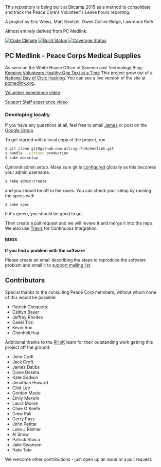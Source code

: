 This repository is being built at Bitcamp 2015 as a method to consolidate and track the Peace Core's Volunteer's Leave hours reporting. 

A project by Eric Weiss, Matt Gentzel, Owen Collier-Ridge, Lawrence Roth

Almost entirely derived from PC Medlink. 


[![Code Climate](https://codeclimate.com/github/atlrug-rhok/medlink.png)](https://codeclimate.com/github/atlrug-rhok/medlink)
[![Build Status](https://travis-ci.org/atlrug-rhok/medlink.png?branch=master)](https://travis-ci.org/atlrug-rhok/medlink)
[![Coverage Status](https://coveralls.io/repos/atlrug-rhok/medlink/badge.png?branch=master)](https://coveralls.io/r/atlrug-rhok/medlink?branch=master)

## PC Medlink - Peace Corps Medical Supplies

As seen on the White House Office of Science and Technology Blog: [Keeping Volunteers Healthy One Text at a Time](http://www.whitehouse.gov/blog/2014/10/31/keeping-peace-corps-volunteers-healthy-one-text-time-0)
This project grew out of a [National Day of Civic Hacking](http://hackforchange.org/). You can see a live version of the site at [pcmedlink.org](http://pcmedlink.org).

[Volunteer experience video](https://www.youtube.com/watch?v=JeuyFfBBvTs)

[Support Staff experience video](https://www.youtube.com/watch?v=4L_XqUhXaMw)

### Developing locally

If you have any questions at all, feel free to email [James](https://github.com/jamesdabbs) or post on the [Google Group](https://groups.google.com/forum/?fromgroups#!forum/atlrug-rhok).

To get started with a local copy of the project, run

```bash
$ git clone git@github.com:atlrug-rhok/medlink.git
$ bundle --without production
$ rake db:setup
```

*Optional* admin setup. Make sure git is [configured](https://help.github.com/articles/set-up-git) globally as this becomes your admin username. 

```bash
$ rake admin:create
```

and you should be off to the races. You can check your setup by running the specs with

```bash
$ rake spec
```

If it's green, you should be good to go.

Then create a pull request and we will review it and merge it into the repo.
We also use [Travis](https://travis-ci.org/atlrug-rhok/medlink) for Continuous
Integration.


#### BUGS

**If you find a problem with the software**

Please create an email describing the steps to reproduce the software
problem and email it to [support mailing list](support@pcmedlink.org).


## Contributors

Special thanks to the consulting Peace Corp members, without whom none of this would be possible:
* Patrick Choquette
* Caitlyn Bauer
* Jeffrey Rhodes
* Danel Trisi
* Kevin Sun
* Chenheli Hua

Additional thanks to the [RHoK](http://www.rhok.org/) team for their outstanding work getting this project off the ground:
* John Croft
* Jack Croft
* James Dabbs
* Diane Deseta
* Kate Godwin
* Jonathan Howard
* Clint Lee
* Gordon Macie
* Emily Merwin
* Laura Moore
* Chae O'Keefe
* Drew Pak
* Gerry Pass
* John Petitte
* Luke J Reimer
* Al Snow
* Patrick Stoica
* Jake Swanson
* Nate Tate

We welcome other contributions - just open up an issue or a pull request.
